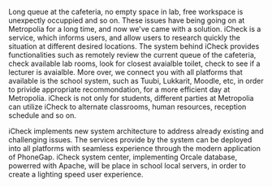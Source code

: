 Long queue at the cafeteria, no empty space in lab, free workspace is unexpectly occuppied and so on. These issues have being going on at Metropolia for a long time, and now we've came with a solution. iCheck is a service, which informs users, and allow users to research quickly the situation at different desired locations. The system behind iCheck provides functionalities such as remotely review the current queue of the cafeteria, check available lab rooms, look for closest avaialble toilet, check to see if a lecturer is avaialble. More over, we connect you with all platforms that available is the school system, such as Tuubi, Lukkarit, Moodle, etc, in order to privide appropriate recommondation, for a more efficient day at Metropolia. iCheck is not only for students, different parties at Metropolia can utilize iCheck to alternate classrooms, human resources, reception schedule and so on. 

iCheck implements new system architecture to address already existing and challenging issues. The services provide by the system can be deployed into all platforms with seamless experience through the modern application of PhoneGap. iCheck system center, implementing Orcale database, powerred with Apache, will be place in school local servers, in order to create a lighting speed user experience. 